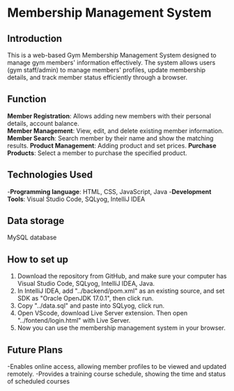# Membership Management System

## **Introduction**
This is a web-based Gym Membership Management System designed to manage gym members' information effectively. The system allows users (gym staff/admin) to manage members' profiles, update membership details, and track member status efficiently through a browser.

## **Function** 
**Member Registration**: Allows adding new members with their personal details, account balance.  
**Member Management**: View, edit, and delete existing member information. 
**Member Search**: Search member by their name and show the matching results. 
**Product Management**: Adding product and set prices.
**Purchase Products**: Select a member to purchase the specified product.

## **Technologies Used** 
-**Programming  language**: HTML, CSS, JavaScript, Java
-**Development Tools**: Visual Studio Code, SQLyog, IntelliJ IDEA

## **Data storage**
MySQL database

## **How to set up**
1. Download the repository from GitHub, and make sure your computer has Visual Studio Code, SQLyog, IntelliJ IDEA, Java.
2. In IntelliJ IDEA, add "../backend/pom.xml" as an existing source, and set SDK as "Oracle OpenJDK 17.0.1", then click run.
3. Copy "../data.sql" and paste into SQLyog, click run.
4. Open VScode, download Live Server extension. Then open "../fontend/login.html" with Live Server.
5. Now you can use the membership management system in your browser.

## **Future Plans**
-Enables online access, allowing member profiles to be viewed and updated remotely.
-Provides a training course schedule, showing the time and status of scheduled courses
